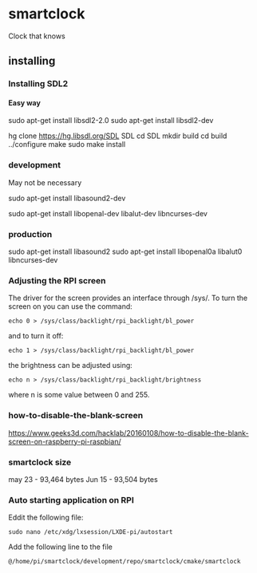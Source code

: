# smartclock

Clock that knows

## installing

### Installing SDL2

#### Easy way

sudo apt-get install libsdl2-2.0
sudo apt-get install libsdl2-dev

hg clone https://hg.libsdl.org/SDL SDL
cd SDL
mkdir build
cd build
../configure
make
sudo make install

### development

May not be necessary

sudo apt-get install libasound2-dev

sudo apt-get install libopenal-dev libalut-dev libncurses-dev

### production

sudo apt-get install libasound2
sudo apt-get install libopenal0a libalut0 libncurses-dev

### Adjusting the RPI screen

The driver for the screen provides an interface through /sys/. To turn the screen on you can use the command:

```Shell
echo 0 > /sys/class/backlight/rpi_backlight/bl_power
```

and to turn it off:

```Shell
echo 1 > /sys/class/backlight/rpi_backlight/bl_power
```

the brightness can be adjusted using:

```Shell
echo n > /sys/class/backlight/rpi_backlight/brightness
```

where n is some value between 0 and 255.

### how-to-disable-the-blank-screen

https://www.geeks3d.com/hacklab/20160108/how-to-disable-the-blank-screen-on-raspberry-pi-raspbian/

### smartclock size

may 23 - 93,464 bytes
Jun 15 - 93,504 bytes

### Auto starting application on RPI

Eddit the following file:

```Shell
sudo nano /etc/xdg/lxsession/LXDE-pi/autostart
```

Add the following line to the file

```Shell
@/home/pi/smartclock/development/repo/smartclock/cmake/smartclock
```
